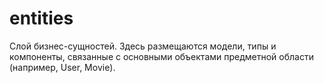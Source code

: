 # entities

Слой бизнес-сущностей. Здесь размещаются модели, типы и компоненты, связанные с основными объектами предметной области (например, User, Movie). 